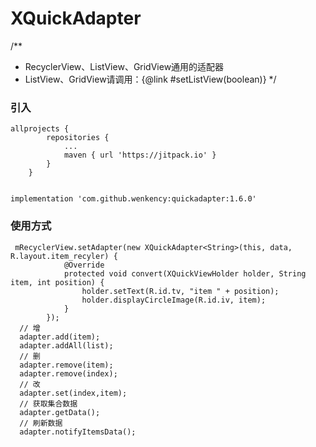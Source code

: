 # XQuickAdapter
/**
 * RecyclerView、ListView、GridView通用的适配器
 * ListView、GridView请调用：{@link #setListView(boolean)}
 */

### 引入

```
allprojects {
		repositories {
			...
			maven { url 'https://jitpack.io' }
		}
	}


implementation 'com.github.wenkency:quickadapter:1.6.0'

```

### 使用方式
```
 mRecyclerView.setAdapter(new XQuickAdapter<String>(this, data, R.layout.item_recyler) {
            @Override
            protected void convert(XQuickViewHolder holder, String item, int position) {
                holder.setText(R.id.tv, "item " + position);
                holder.displayCircleImage(R.id.iv, item);
            }
        });
  // 增
  adapter.add(item);
  adapter.addAll(list);
  // 删
  adapter.remove(item);
  adapter.remove(index);
  // 改
  adapter.set(index,item);
  // 获取集合数据
  adapter.getData();
  // 刷新数据
  adapter.notifyItemsData();
```